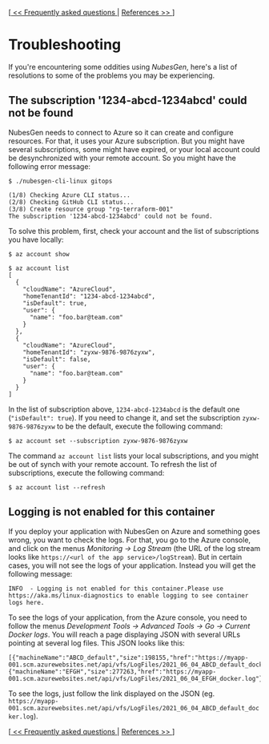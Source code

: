 [[ << Frequently asked questions ](frequently-asked-questions.md) | [ References >> ](references.md)]

# Troubleshooting

If you're encountering some oddities using _NubesGen_, here's a list of resolutions to some of the problems you may be experiencing.

## The subscription '1234-abcd-1234abcd' could not be found

NubesGen needs to connect to Azure so it can create and configure resources.
For that, it uses your Azure subscription.
But you might have several subscriptions, some might have expired, or your local account could be desynchronized with your remote account.
So you might have the following error message:

```shell
$ ./nubesgen-cli-linux gitops

(1/8) Checking Azure CLI status...
(2/8) Checking GitHub CLI status...
(3/8) Create resource group "rg-terraform-001"
The subscription '1234-abcd-1234abcd' could not be found.
```

To solve this problem, first, check your account and the list of subscriptions you have locally:

```shell
$ az account show

$ az account list
[
  {
    "cloudName": "AzureCloud",
    "homeTenantId": "1234-abcd-1234abcd",
    "isDefault": true,
    "user": {
      "name": "foo.bar@team.com"
    }
  },
  {
    "cloudName": "AzureCloud",
    "homeTenantId": "zyxw-9876-9876zyxw",
    "isDefault": false,
    "user": {
      "name": "foo.bar@team.com"
    }
  }
]
```

In the list of subscription above, `1234-abcd-1234abcd` is the default one (`"isDefault": true`).
If you need to change it, and set the subscription `zyxw-9876-9876zyxw` to be the default, execute the following command:

```shell
$ az account set --subscription zyxw-9876-9876zyxw
```

The command `az account list` lists your local subscriptions, and you might be out of synch with your remote account.
To refresh the list of subscriptions, execute the following command:

```shell
$ az account list --refresh
```

## Logging is not enabled for this container

If you deploy your application with NubesGen on Azure and something goes wrong, you want to check the logs.
For that, you go to the Azure console, and click on the menus _Monitoring -> Log Stream_ (the URL of the log stream looks like `https://<url of the app service>/logStream`).
But in certain cases, you will not see the logs of your application.
Instead you will get the following message:

```
INFO  - Logging is not enabled for this container.Please use https://aka.ms/linux-diagnostics to enable logging to see container logs here.
```

To see the logs of your application, from the Azure console, you need to follow the menus _Development Tools -> Advanced Tools -> Go -> Current Docker logs_.
You will reach a page displaying JSON with several URLs pointing at several log files.
This JSON looks like this:

```
[{"machineName":"ABCD_default","size":198155,"href":"https://myapp-001.scm.azurewebsites.net/api/vfs/LogFiles/2021_06_04_ABCD_default_docker.log"},
{"machineName":"EFGH","size":277263,"href":"https://myapp-001.scm.azurewebsites.net/api/vfs/LogFiles/2021_06_04_EFGH_docker.log"}]
```

To see the logs, just follow the link displayed on the JSON (eg. `https://myapp-001.scm.azurewebsites.net/api/vfs/LogFiles/2021_06_04_ABCD_default_docker.log`).

[[ << Frequently asked questions ](frequently-asked-questions.md) | [ References >> ](references.md)]
